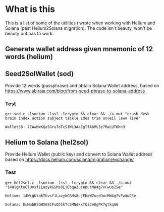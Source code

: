 # What is this
This is a list of some of the utilities i wrote when working with Helium and Solana (past Helium2Solana migration).
The code isn't beauty, won't be beauty but has to work.

## Generate wallet address given mnemonic of 12 words (helium)



## Seed2SolWallet (sod)
Provide 12 words (passphrase) and obtain Solana Wallet address, 
based on https://www.abiraja.com/blog/from-seed-phrase-to-solana-address


### Test

`g++ sod.c -lsodium -lssl -lcrypto && clear && ./a.out "crush desk brain index action subject tackle idea trim unveil lawn live"`

`Wallet58: 7EWwMxKQa5Gru7oTcS1Wi3AaEgTfA6MU3z7MaLUT6hnD`  



## Helium to Solana (hel2sol)
Provide Helium Wallet (public key) and convert to Solana Wallet address
based on https://docs.helium.com/solana/migration/exchange/

### Test
`g++ hel2sol.c -lsodium -lssl -lcrypto && clear && ./a.out  "14WigKto6TUvsf1LazykGSMs8LjEbqWZuceDucMW4g7vFwUo2Se"`

`Helium: 14WigKto6TUvsf1LazykGSMs8LjEbqWZuceDucMW4g7vFwUo2Se`

`Solana: EuMabB2GHX65CFuQJ1kTcSMNdkxTQiCeUgPK7gtkqA6`

